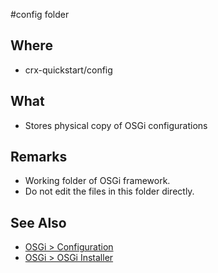 #config folder

## Where

- crx-quickstart/config

## What

- Stores physical copy of OSGi configurations

## Remarks

- Working folder of OSGi framework.
- Do not edit the files in this folder directly.


## See Also

- [OSGi > Configuration](/localhost/system/console/configMgr.md)
- [OSGi > OSGi Installer](/localhost/system/console/osgi-installer.md)

